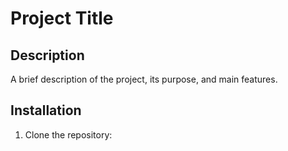 # Project Title

## Description

A brief description of the project, its purpose, and main features.

## Installation

1. Clone the repository:
